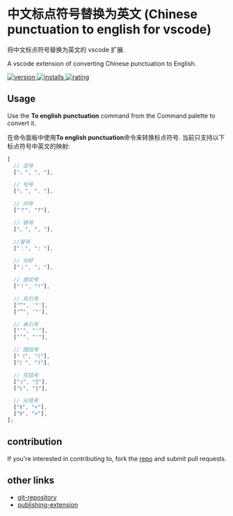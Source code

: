 # 中文标点符号替换为英文 (Chinese punctuation to english for vscode)

将中文标点符号替换为英文的 vscode 扩展.

A vscode extension of converting Chinese punctuation to English.

<p>
    <a href="https://marketplace.visualstudio.com/items?itemName=buuug7.chinese-punctuation-to-english">
        <img src="https://vsmarketplacebadge.apphb.com/version-short/buuug7.chinese-punctuation-to-english.svg" alt="version">
    </a>
    <a href="https://marketplace.visualstudio.com/items?itemName=buuug7.chinese-punctuation-to-english">
        <img src="https://vsmarketplacebadge.apphb.com/installs-short/buuug7.chinese-punctuation-to-english.svg" alt="installs">
    </a>
    <a href="https://marketplace.visualstudio.com/items?itemName=buuug7.chinese-punctuation-to-english">
        <img src="https://vsmarketplacebadge.apphb.com/rating-short/buuug7.chinese-punctuation-to-english.svg" alt="rating">
    </a>
</p>

## Usage

Use the **To english punctuation** command from the Command palette to convert it.

在命令面板中使用**To english punctuation**命令来转换标点符号. 当前只支持以下标点符号中英文的映射:

```javascript
[
  // 逗号
  ["，", ", "],

  // 句号
  ["。", ". "],

  // 问号
  ["？", "?"],

  // 顿号
  ["、", ", "],

  //冒号
  ["：", ": "],

  // 分好
  ["；", "; "],

  // 感叹号
  ["！", "!"],

  // 双引号
  ["“", '"'],
  ["”", '"'],

  // 单引号
  ["‘", "'"],
  ["’", "'"],

  // 圆括号
  ["（", "("],
  ["）", ")"],

  // 花括号
  ["｛", "{"],
  ["｝", "}"],

  // 尖括号
  ["《", "<"],
  ["》", ">"],
];
```

## contribution

If you're interested in contributing to, fork the [repo](https://github.com/buuug7/chinese-punctuation-to-english-vsocode.git) and submit pull requests.

## other links

- [git-repository](https://github.com/buuug7/chinese-punctuation-to-english-vsocode.git)
- [publishing-extension](https://code.visualstudio.com/api/working-with-extensions/publishing-extension)
